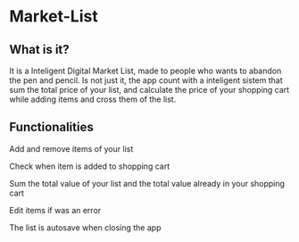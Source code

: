 # Market-List

<h2>What is it?</h2>
<p>It is a Inteligent Digital Market List, made to people who wants to abandon the pen and pencil. Is not just it, the app count with a inteligent sistem that sum the total price of your list, and calculate the price of your shopping cart while adding items and cross them of the list.</p>

<h2>Functionalities</h2>
<p>Add and remove items of your list</p>
<p>Check when item is added to shopping cart</p>
<p>Sum the total value of your list and the total value already in your shopping cart</p>
<p>Edit items if was an error</p>
<p>The list is autosave when closing the app</p>
